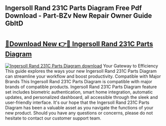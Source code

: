 ## Ingersoll Rand 231C Parts Diagram Free Pdf Download - Part-BZv New Repair Owner Guide GbItD

# <h2><a href="http://dfs1b0.blite.top/?on=Ingersoll+Rand+231C+Parts+Diagram">🔗Download New 👉🔴 Ingersoll Rand 231C Parts Diagram</a></h2>

[![Ingersoll Rand 231C Parts Diagram download](https://i.imgur.com/lujVjoI.png)](http://dfs1b0.blite.top/?on=Ingersoll+Rand+231C+Parts+Diagram)
Your Gateway to Efficiency This guide explores the ways your new Ingersoll Rand 231C Parts Diagram can streamline your workflow and boost productivity. Compatible with Major Brands This Ingersoll Rand 231C Parts Diagram is compatible with major brands of compatible products. Ingersoll Rand 231C Parts Diagram feature set includes biometric authentication, smart home integration, automatic updates, and personalized dashboard, all accessible through the sleek and user-friendly interface. It's our hope that the Ingersoll Rand 231C Parts Diagram has been a valuable asset as you navigate the functions of your new product. Should you have any questions or concerns, please do not hesitate to contact our customer support team.
